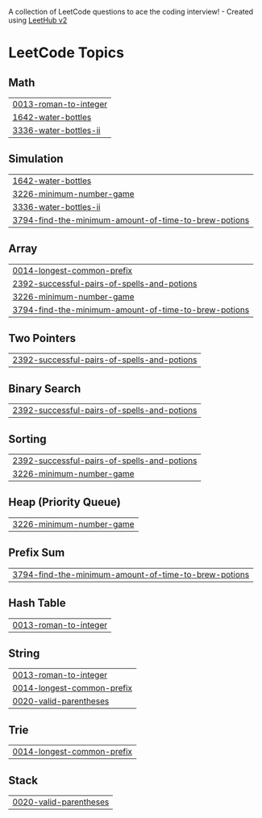 A collection of LeetCode questions to ace the coding interview! - Created using [LeetHub v2](https://github.com/arunbhardwaj/LeetHub-2.0)
<!---LeetCode Topics Start-->
# LeetCode Topics
## Math
|  |
| ------- |
| [0013-roman-to-integer](https://github.com/KAVINPRADEEP1307/leedcode/tree/master/0013-roman-to-integer) |
| [1642-water-bottles](https://github.com/KAVINPRADEEP1307/leedcode/tree/master/1642-water-bottles) |
| [3336-water-bottles-ii](https://github.com/KAVINPRADEEP1307/leedcode/tree/master/3336-water-bottles-ii) |
## Simulation
|  |
| ------- |
| [1642-water-bottles](https://github.com/KAVINPRADEEP1307/leedcode/tree/master/1642-water-bottles) |
| [3226-minimum-number-game](https://github.com/KAVINPRADEEP1307/leedcode/tree/master/3226-minimum-number-game) |
| [3336-water-bottles-ii](https://github.com/KAVINPRADEEP1307/leedcode/tree/master/3336-water-bottles-ii) |
| [3794-find-the-minimum-amount-of-time-to-brew-potions](https://github.com/KAVINPRADEEP1307/leedcode/tree/master/3794-find-the-minimum-amount-of-time-to-brew-potions) |
## Array
|  |
| ------- |
| [0014-longest-common-prefix](https://github.com/KAVINPRADEEP1307/leedcode/tree/master/0014-longest-common-prefix) |
| [2392-successful-pairs-of-spells-and-potions](https://github.com/KAVINPRADEEP1307/leedcode/tree/master/2392-successful-pairs-of-spells-and-potions) |
| [3226-minimum-number-game](https://github.com/KAVINPRADEEP1307/leedcode/tree/master/3226-minimum-number-game) |
| [3794-find-the-minimum-amount-of-time-to-brew-potions](https://github.com/KAVINPRADEEP1307/leedcode/tree/master/3794-find-the-minimum-amount-of-time-to-brew-potions) |
## Two Pointers
|  |
| ------- |
| [2392-successful-pairs-of-spells-and-potions](https://github.com/KAVINPRADEEP1307/leedcode/tree/master/2392-successful-pairs-of-spells-and-potions) |
## Binary Search
|  |
| ------- |
| [2392-successful-pairs-of-spells-and-potions](https://github.com/KAVINPRADEEP1307/leedcode/tree/master/2392-successful-pairs-of-spells-and-potions) |
## Sorting
|  |
| ------- |
| [2392-successful-pairs-of-spells-and-potions](https://github.com/KAVINPRADEEP1307/leedcode/tree/master/2392-successful-pairs-of-spells-and-potions) |
| [3226-minimum-number-game](https://github.com/KAVINPRADEEP1307/leedcode/tree/master/3226-minimum-number-game) |
## Heap (Priority Queue)
|  |
| ------- |
| [3226-minimum-number-game](https://github.com/KAVINPRADEEP1307/leedcode/tree/master/3226-minimum-number-game) |
## Prefix Sum
|  |
| ------- |
| [3794-find-the-minimum-amount-of-time-to-brew-potions](https://github.com/KAVINPRADEEP1307/leedcode/tree/master/3794-find-the-minimum-amount-of-time-to-brew-potions) |
## Hash Table
|  |
| ------- |
| [0013-roman-to-integer](https://github.com/KAVINPRADEEP1307/leedcode/tree/master/0013-roman-to-integer) |
## String
|  |
| ------- |
| [0013-roman-to-integer](https://github.com/KAVINPRADEEP1307/leedcode/tree/master/0013-roman-to-integer) |
| [0014-longest-common-prefix](https://github.com/KAVINPRADEEP1307/leedcode/tree/master/0014-longest-common-prefix) |
| [0020-valid-parentheses](https://github.com/KAVINPRADEEP1307/leedcode/tree/master/0020-valid-parentheses) |
## Trie
|  |
| ------- |
| [0014-longest-common-prefix](https://github.com/KAVINPRADEEP1307/leedcode/tree/master/0014-longest-common-prefix) |
## Stack
|  |
| ------- |
| [0020-valid-parentheses](https://github.com/KAVINPRADEEP1307/leedcode/tree/master/0020-valid-parentheses) |
<!---LeetCode Topics End-->